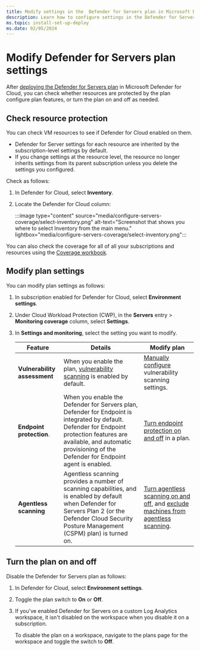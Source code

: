 ```yaml
---
title: Modify settings in the  Defender for Servers plan in Microsoft Defender for Cloud
description: Learn how to configure settings in the Defender for Servers plan in Microsoft Defender for Cloud.
ms.topic: install-set-up-deploy
ms.date: 02/05/2024
---
```


# Modify Defender for Servers plan settings

After [deploying the Defender for Servers plan](tutorial-enable-servers-plan.md) in Microsoft Defender for Cloud, you can check whether resources are protected by the plan configure plan features, or turn the plan on and off as needed.

## Check resource protection

You can check VM resources to see if Defender for Cloud enabled on them.

- Defender for Server settings for each resource are inherited by the subscription-level settings by default.
- If you change settings at the resource level, the resource no longer inherits settings from its parent subscription unless you delete the settings you configured.

Check as follows: 
1. In Defender for Cloud, select **Inventory**.

1. Locate the Defender for Cloud column:

    :::image type="content" source="media/configure-servers-coverage/select-inventory.png" alt-text="Screenshot that shows you where to select Inventory from the main menu." lightbox="media/configure-servers-coverage/select-inventory.png":::


You can also check the coverage for all of all your subscriptions and resources using the [Coverage workbook](custom-dashboards-azure-workbooks.md#coverage-workbook).


## Modify plan settings

You can modify plan settings as follows:

1. In subscription enabled for Defender for Cloud, select **Environment settings**.
1. Under Cloud Workload Protection (CWP), in the **Servers** entry > **Monitoring coverage** column, select **Settings**.
1. In **Settings and monitoring**, select the setting you want to modify.

    **Feature** | **Details** | **Modify plan**
    --- | --- | ---
    **Vulnerability assessment** | When you enable the plan, [vulnerability scanning](auto-deploy-vulnerability-assessment.md) is enabled by default.<br/> | [Manually configure](deploy-vulnerability-assessment-defender-vulnerability-management.md) vulnerability scanning settings.
    **Endpoint protection**. | When you enable the Defender for Servers plan, Defender for Endpoint is integrated by default. Defender for Endpoint protection features are available, and automatic provisioning of the Defender for Endpoint agent is enabled. | [Turn endpoint protection on and off](enable-defender-for-endpoint.md) in a plan.
    **Agentless scanning** |  Agentless scanning provides a number of scanning capabilities, and is enabled by default when Defender for Servers Plan 2 (or the Defender Cloud Security Posture Management (CSPM) plan) is turned on. | [Turn agentless scanning on and off](enable-agentless-scanning-vms.md), and [exclude machines from agentless scanning](enable-agentless-scanning-vms.md#exclude-machines-from-scanning). 



## Turn the plan on and off

Disable the Defender for Servers plan as follows:

1. In Defender for Cloud, select **Environment settings**.
1. Toggle the plan switch to **On** or **Off**.

1. If you've enabled Defender for Servers on a custom Log Analytics workspace, it isn't disabled on the workspace when you disable it on a subscription.

    To disable the plan on a workspace, navigate to the plans page for the workspace and toggle the switch to **Off**.


